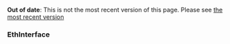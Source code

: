 <span class="warnings">**Out of date**: This is not the most recent version of this page. Please see [the most recent version](y)</span>
### EthInterface

